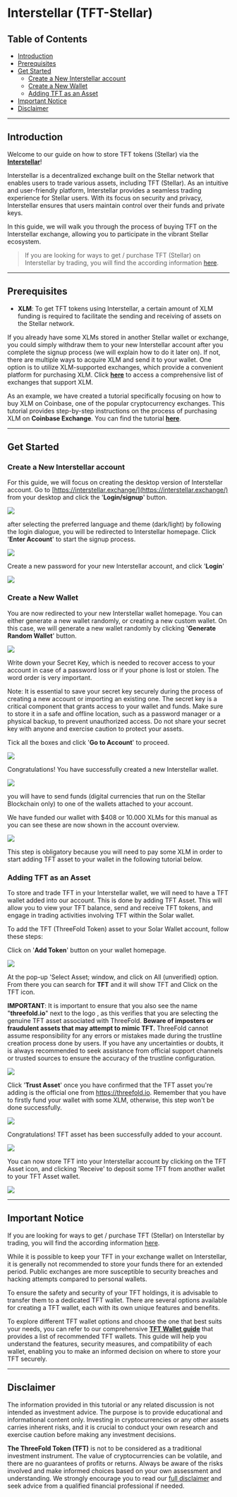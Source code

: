 <h1> Interstellar (TFT-Stellar) </h1>

<h2>Table of Contents</h2>

- [Introduction](#introduction)
- [Prerequisites](#prerequisites)
- [Get Started](#get-started)
  - [Create a New Interstellar account](#create-a-new-interstellar-account)
  - [Create a New Wallet](#create-a-new-wallet)
  - [Adding TFT as an Asset](#adding-tft-as-an-asset)
- [Important Notice](#important-notice)
- [Disclaimer](#disclaimer)
***
## Introduction

Welcome to our guide on how to store TFT tokens (Stellar) via the [**Interstellar**](https://interstellar.exchange/)! 

Interstellar is a decentralized exchange built on the Stellar network that enables users to trade various assets, including TFT (Stellar). As an intuitive and user-friendly platform, Interstellar provides a seamless trading experience for Stellar users. With its focus on security and privacy, Interstellar ensures that users maintain control over their funds and private keys. 

In this guide, we will walk you through the process of buying TFT on the Interstellar exchange, allowing you to participate in the vibrant Stellar ecosystem.

> If you are looking for ways to get / purchase TFT (Stellar) on Interstellar by trading, you will find the according information [here](../buy_sell_tft/interstellar.md).
***
## Prerequisites

- **XLM**: To get TFT tokens using Interstellar, a certain amount of XLM funding is required to facilitate the sending and receiving of assets on the Stellar network. 

If you already have some XLMs stored in another Stellar wallet or exchange, you could simply withdraw them to your new Interstellar account after you complete the signup process (we will explain how to do it later on). If not, there are multiple ways to acquire XLM and send it to your wallet. One option is to utilize XLM-supported exchanges, which provide a convenient platform for purchasing XLM. Click [**here**](https://www.coinlore.com/coin/stellar/exchanges) to access a comprehensive list of exchanges that support XLM.

As an example, we have created a tutorial specifically focusing on how to buy XLM on Coinbase, one of the popular cryptocurrency exchanges. This tutorial provides step-by-step instructions on the process of purchasing XLM on **Coinbase Exchange**. You can find the tutorial [**here**](./coinbase_xlm.md).

***
## Get Started

### Create a New Interstellar account

For this guide, we will focus on creating the desktop version of Interstellar account. Go to [https://interstellar.exchange/](https://interstellar.exchange/) from your desktop and click the '**Login/signup**' button.

![](img/inter_login.png)

after selecting the preferred language and theme (dark/light) by following the login dialogue, you will be redirected to Interstellar homepage. Click '**Enter Account**' to start the signup process.

![](img/inter_home.png)

Create a new password for your new Interstellar account,  and click '**Login**'

![](img/inter_pass.png)

### Create a New Wallet

You are now redirected to your new Interstellar wallet homepage. You can either generate a new wallet randomly, or creating a new custom wallet. On this case, we will generate a new wallet randomly by clicking '**Generate Random Wallet**' button.

![](img/inter_home1.png)

Write down your Secret Key, which is needed to recover access to your account in case of a password loss or if your phone is lost or stolen. The word order is very important.  

Note: It is essential to save your secret key securely during the process of creating a new account or importing an existing one. The secret key is a critical component that grants access to your wallet and funds. Make sure to store it in a safe and offline location, such as a password manager or a physical backup, to prevent unauthorized access. Do not share your secret key with anyone and exercise caution to protect your assets.

Tick all the boxes and click '**Go to Account**' to proceed.

![](img/inter_key.png)

Congratulations! You have successfully created a new Interstellar wallet.

![](img/inter_success.png)

you will have to send funds (digital currencies that run on the Stellar Blockchain only) to one of the wallets attached to your account.

We have funded our wallet with $408 or 10.000 XLMs for this manual as you can see these are now shown in the account overview.

![](img/inter_funded.png)

This step is obligatory because you will need to pay some XLM in order to start adding TFT asset to your wallet in the following tutorial below.

### Adding TFT as an Asset

To store and trade TFT in your Interstellar wallet, we will need to have a TFT wallet added into our account. This is done by  adding TFT Asset. This will allow you to view your TFT balance, send and receive TFT tokens, and engage in trading activities involving TFT within the Solar wallet.

To add the TFT (ThreeFold Token) asset to your Solar Wallet account, follow these steps:

Click on '**Add Token**' button on your wallet homepage.

![](img/inter_success.png)

At the pop-up 'Select Asset; window,  and click on All (unverified) option. From there you can search for **TFT** and it will show TFT and Click on the TFT icon. 

**IMPORTANT**: It is important to ensure that you also see the name "**threefold.io**" next to the logo , as this verifies that you are selecting the genuine TFT asset associated with ThreeFold. **Beware of imposters or fraudulent assets that may attempt to mimic TFT.** ThreeFold cannot assume responsibility for any errors or mistakes made during the trustline creation process done by users. If you have any uncertainties or doubts, it is always recommended to seek assistance from official support channels or trusted sources to ensure the accuracy of the trustline configuration.

![](img/inter_popup.png)


Click '**Trust Asset**' once you have confirmed that the TFT asset you're adding is the official one from https://threefold.io. Remember that you have to firstly fund your wallet with some XLM, otherwise, this step won't be done successfully.


![](img/INTER_TFT.png)

Congratulations! TFT asset has been successfully added to your account.

![](img/inter_ok.png)

You can now store TFT into your Interstellar account by clicking on the TFT Asset icon, and clicking 'Receive' to deposit some TFT from another wallet to your TFT Asset wallet.

![](img/inter_deposit.png)
***
## Important Notice

If you are looking for ways to get / purchase TFT (Stellar) on Interstellar by trading, you will find the according information [here](../buytft/interstellar.md).

While it is possible to keep your TFT in your exchange wallet on  Interstellar, it is generally not recommended to store your funds there for an extended period. Public exchanges are more susceptible to security breaches and hacking attempts compared to personal wallets.

To ensure the safety and security of your TFT holdings, it is advisable to transfer them to a dedicated TFT wallet. There are several options available for creating a TFT wallet, each with its own unique features and benefits.

To explore different TFT wallet options and choose the one that best suits your needs, you can refer to our comprehensive [**TFT Wallet guide**](../storetft/storetft_readme.md) that provides a list of recommended TFT wallets. This guide will help you understand the features, security measures, and compatibility of each wallet, enabling you to make an informed decision on where to store your TFT securely.
***
## Disclaimer

The information provided in this tutorial or any related discussion is not intended as investment advice. The purpose is to provide educational and informational content only. Investing in cryptocurrencies or any other assets carries inherent risks, and it is crucial to conduct your own research and exercise caution before making any investment decisions. 

**The ThreeFold Token (TFT)** is not to be considered as a traditional investment instrument. The value of cryptocurrencies can be volatile, and there are no guarantees of profits or returns. Always be aware of the risks involved and make informed choices based on your own assessment and understanding. We strongly encourage you to read our [full disclaimer](https://library.threefold.me/info/legal/#/legal__disclaimer) and seek advice from a qualified financial professional if needed.

